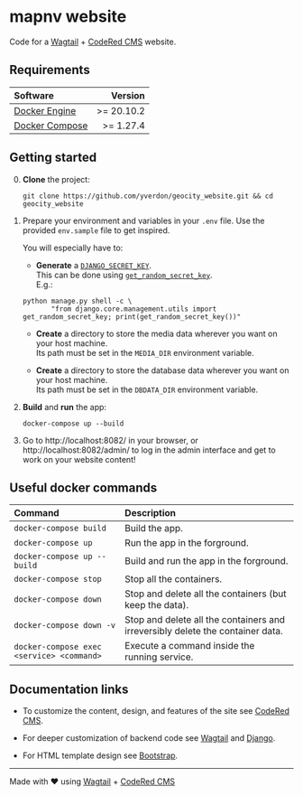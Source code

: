 # mapnv website

Code for a [Wagtail](https://wagtail.io/) +
[CodeRed CMS](https://www.coderedcorp.com/cms/) website.

## Requirements

| Software                                             |     Version | 
|:-----------------------------------------------------|------------:|
| [Docker Engine](https://docs.docker.com/engine/)     |  >= 20.10.2 |
| [Docker Compose](https://docs.docker.com/compose/)   |   >= 1.27.4 |


## Getting started

0. **Clone** the project:
   ```
   git clone https://github.com/yverdon/geocity_website.git && cd geocity_website
   ```

1. Prepare your environment and variables in your `.env` file.
   Use the provided `env.sample` file to get inspired.

   You will especially have to:

   * **Generate** a [`DJANGO_SECRET_KEY`](https://docs.djangoproject.com/en/3.1/ref/settings/#secret-key).    
   This can be done using [`get_random_secret_key`](https://github.com/django/django/blob/3c447b108ac70757001171f7a4791f493880bf5b/django/core/management/utils.py#L82).    
   E.g.:    
   ```
   python manage.py shell -c \
          "from django.core.management.utils import get_random_secret_key; print(get_random_secret_key())"
   ```
   
   * **Create** a directory to store the media data wherever you want
   on your host machine.    
   Its path must be set in the `MEDIA_DIR` environment variable.    
  
   * **Create** a directory to store the database data wherever you want
   on your host machine.    
   Its path must be set in the `DBDATA_DIR` environment variable.  

2. **Build** and **run** the app:
   ```
   docker-compose up --build
   ```

3. Go to http://localhost:8082/ in your browser, or http://localhost:8082/admin/
   to log in the admin interface and get to work on your website content!

## Useful docker commands

| Command                                    | Description  | 
|:-------------------------------------------|:-------------|
| `docker-compose build`                     | Build the app.         |
| `docker-compose up`                        | Run the app in the forground.   |
| `docker-compose up --build`                | Build and run the app in the forground.     |
| `docker-compose stop`                      | Stop all the containers.     |
| `docker-compose down`                      | Stop and delete all the containers (but keep the data). |
| `docker-compose down -v`                   | Stop and delete all the containers and irreversibly delete the container data. |
| `docker-compose exec <service> <command>`  | Execute a command inside the running service. |

## Documentation links

* To customize the content, design, and features of the site see
  [CodeRed CMS](https://docs.coderedcorp.com/cms/).

* For deeper customization of backend code see
  [Wagtail](http://docs.wagtail.io/) and
  [Django](https://docs.djangoproject.com/).

* For HTML template design see [Bootstrap](https://getbootstrap.com/).

---

Made with ♥ using [Wagtail](https://wagtail.io/) +
[CodeRed CMS](https://www.coderedcorp.com/cms/)
